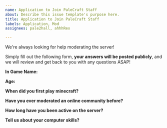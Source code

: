 ```yaml
---
name: Application to Join PaleCraft Staff
about: Describe this issue template's purpose here.
title: Application to Join PaleCraft Staff
labels: Application, Mod
assignees: pale2hall, ahhhRex

---
```


We're always looking for help moderating the server!

Simply fill out the following form, **your answers will be posted publicly**, and we will review and get back to you with any questions ASAP!

**In Game Name:** 


**Age:** 


**When did you first play minecraft?**


**Have you ever moderated an online community before?**


**How long have you been active on the server?**


**Tell us about your computer skills?**
